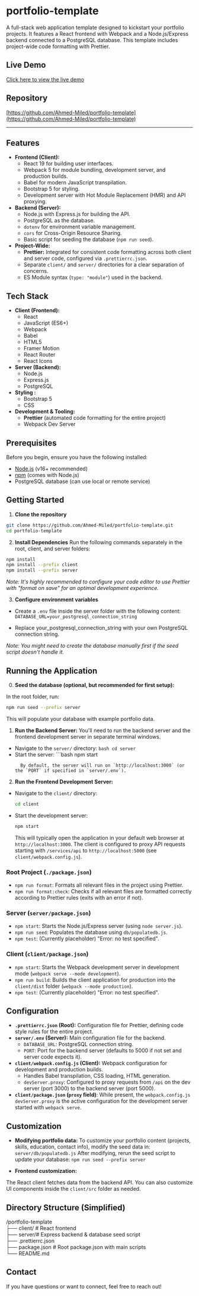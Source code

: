 # portfolio-template


A full-stack web application template designed to kickstart your portfolio projects. It features a React frontend with Webpack and a Node.js/Express backend connected to a PostgreSQL database. This template includes project-wide code formatting with Prettier.

## Live Demo

[Click here to view the live demo](https://ahmed-miled-portfolio.netlify.app) 

## Repository

[https://github.com/Ahmed-Miled/portfolio-template](https://github.com/Ahmed-Miled/portfolio-template)

---

## Features

- **Frontend (Client):**
  - React 19 for building user interfaces.
  - Webpack 5 for module bundling, development server, and production builds.
  - Babel for modern JavaScript transpilation.
  - Bootstrap 5 for styling.
  - Development server with Hot Module Replacement (HMR) and API proxying.
- **Backend (Server):**
  - Node.js with Express.js for building the API.
  - PostgreSQL as the database.
  - `dotenv` for environment variable management.
  - `cors` for Cross-Origin Resource Sharing.
  - Basic script for seeding the database (`npm run seed`).
- **Project-Wide:**
  - **Prettier:** Integrated for consistent code formatting across both client and server code, configured via `.prettierrc.json`.
  - Separate `client/` and `server/` directories for a clear separation of concerns.
  - ES Module syntax (`type: "module"`) used in the backend.

## Tech Stack

- **Client (Frontend):**
  - React
  - JavaScript (ES6+)
  - Webpack
  - Babel
  - HTML5
  - Framer Motion
  - React Router
  - React Icons  
- **Server (Backend):**
  - Node.js
  - Express.js
  - PostgreSQL
- **Styling :**
  - Bootstrap 5
  - CSS  
- **Development & Tooling:**
  - **Prettier** (automated code formatting for the entire project)
  - Webpack Dev Server

## Prerequisites

Before you begin, ensure you have the following installed:

- [Node.js](https://nodejs.org/) (v16+ recommended)  
- [npm](https://www.npmjs.com/get-npm) (comes with Node.js)  
- PostgreSQL database (can use local or remote service)  

## Getting Started

1. **Clone the repository**

```bash
git clone https://github.com/Ahmed-Miled/portfolio-template.git
cd portfolio-template
```

2.  **Install Dependencies**
    Run the following commands separately in the root, client, and server folders:
    
```bash
npm install   
npm install --prefix client
npm install --prefix server
```

  _Note: It's highly recommended to configure your code editor to use Prettier with "format on save" for an optimal development experience._


3.  **Configure environment variables**

- Create a `.env` file inside the server folder with the following content: `DATABASE_URL=your_postgresql_connection_string`

- Replace your_postgresql_connection_string with your own PostgreSQL connection string.

_Note: You might need to create the database manually first if the seed script doesn't handle it._



## Running the Application

0.  **Seed the database (optional, but recommended for first setup):**

In the root folder, run:
```bash
npm run seed --prefix server
```
This will populate your database with example portfolio data.


1.  **Run the Backend Server:**
You'll need to run the backend server and the frontend development server in separate terminal windows.

- Navigate to the `server/` directory:
      ```bash
      cd server
      ```
- Start the server:
      ```bash
    npm start
    ```
      By default, the server will run on `http://localhost:3000` (or the `PORT` if specified in `server/.env`).

2.  **Run the Frontend Development Server:**
  - Navigate to the `client/` directory:
      ```bash
      cd client
      ```
  - Start the development server:
      ```bash
    npm start
    ```
      This will typically open the application in your default web browser at `http://localhost:3000`. The client is configured to proxy API requests starting with `/services/api` to `http://localhost:5000` (see `client/webpack.config.js`).


### Root Project (`./package.json`)

- `npm run format`: Formats all relevant files in the project using Prettier.
- `npm run format:check`: Checks if all relevant files are formatted correctly according to Prettier rules (exits with an error if not).

### Server (`server/package.json`)

- `npm start`: Starts the Node.js/Express server (using `node server.js`).
- `npm run seed`: Populates the database using `db/populatedb.js`.
- `npm test`: (Currently placeholder) "Error: no test specified".

### Client (`client/package.json`)

- `npm start`: Starts the Webpack development server in development mode (`webpack serve --mode development`).
- `npm run build`: Builds the client application for production into the `client/dist` folder (`webpack --mode production`).
- `npm test`: (Currently placeholder) "Error: no test specified".

## Configuration

- **`.prettierrc.json` (Root):** Configuration file for Prettier, defining code style rules for the entire project.
- **`server/.env` (Server):** Main configuration file for the backend.
  - `DATABASE_URL`: PostgreSQL connection string.
  - `PORT`: Port for the backend server (defaults to 5000 if not set and server code expects it).
- **`client/webpack.config.js` (Client):** Webpack configuration for development and production builds.
  - Handles Babel transpilation, CSS loading, HTML generation.
  - `devServer.proxy`: Configured to proxy requests from `/api` on the dev server (port 3000) to the backend server (port 5000).
- **`client/package.json` (`proxy` field)**: While present, the `webpack.config.js` `devServer.proxy` is the active configuration for the development server started with `webpack serve`.

## Customization

- **Modifying portfolio data:** 
To customize your portfolio content (projects, skills, education, contact info), modify the seed data in: `server/db/populatedb.js`
After modifying, rerun the seed script to update your database: `npm run seed --prefix server`

- **Frontend customization:** 

The React client fetches data from the backend API. You can also customize UI components inside the `client/src` folder as needed.

## Directory Structure (Simplified)

/portfolio-template  
├── client/ # React frontend  
├── server/# Express backend & database seed script  
├── .prettierrc.json  
├── package.json # Root package.json with main scripts  
└── README.md  


## Contact
If you have questions or want to connect, feel free to reach out!
